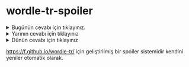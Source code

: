# wordle-tr-spoiler

<details>
  <summary>Bugünün cevabı için tıklayınız.</summary>
  <br>
    <b> sinsi </b>
</details>

<details>
  <summary>Yarının cevabı için tıklayınız</summary>
  <br>
   <b> ardıl </b>
</details>

<details>
  <summary>Dünün cevabı için tıklayınız </summary>
  <br>
  <b> mısra </b>
</details>

https://f.github.io/wordle-tr/ için geliştirilmiş bir spoiler sistemidir kendini yeniler otomatik olarak.

